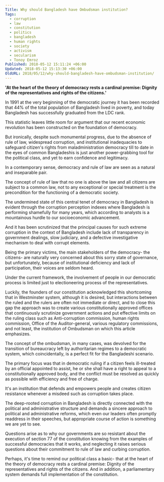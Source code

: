 ```yaml
---
Title: Why should Bangladesh have Ombudsman institution?
Tags:
  - corruption
  - law
  - constitution
  - politics
  - bangladesh
  - human rights
  - society
  - activism
  - secularism
  - Tonoy Emroz
Published: 2018-05-12 15:11:24 +06:00
Updated: 2018-05-12 15:13:30 +06:00
OldURL: 2018/05/12/why-should-bangladesh-have-ombudsman-institution/
---
```


<strong>'At the heart of the theory of democracy rests a cardinal premise: Dignity of the representatives and rights of the citizens.'</strong>

In 1991 at the very beginning of the democratic journey it has been recorded that 44% of the total population of Bangladesh lived in poverty, and today Bangladesh has successfully graduated from the LDC rank.

This statistic leaves little room for argument that our recent economic revolution has been constructed on the foundation of democracy.

But ironically, despite such monumental progress, due to the absence of rule of law, widespread corruption, and institutional inadequacies to safeguard citizen's rights from maladministration democracy till to date in the eyes of common Bangladeshis is just another power-grabbing tool for the political class, and yet to earn confidence and legitimacy.

In a contemporary sense, democracy and rule of law are seen as a natural and inseparable pair.

The concept of rule of law that no one is above the law and all citizens are subject to a common law, not to any exceptional or special treatment is the precondition for the functioning of a democratic society.

The undermined state of this central tenet of democracy in Bangladesh is evident through the corruption perception indexes where Bangladesh is performing shamefully for many years, which according to analysts is a mountainous hurdle to our socioeconomic advancement.

And it has been scrutinized that the principal causes for such extreme corruption in the context of Bangladesh include lack of transparency in government dealings, slow judiciary, and a defective investigative mechanism to deal with corrupt elements.

Being the primary victims, the main stakeholders of the democracy- the citizens- are naturally very concerned about this sorry state of governance, but unfortunately, because of institutional deficiency and lack of participation, their voices are seldom heard.

Under the current framework, the involvement of people in our democratic process is limited just to electioneering process of the representatives.

Luckily, the founders of our constitution acknowledged this shortcoming that in Westminster system, although it is desired, but interactions between the ruled and the rulers are often not immediate or direct, and to close this gap the approach was to create various constitutionally approved offices that continuously scrutinize government actions and put effective limits on the ruling class such as Anti-corruption commission, human rights commission, Office of the Auditor-general, various regulatory commissions, and not least, the institution of Ombudsman on which this article emphasizes.

The concept of the ombudsman, in many cases, was devolved for the transition of bureaucracy left by authoritarian regimes to a democratic system, which coincidentally, is a perfect fit for the Bangladeshi scenario.

The primary focus was that in democratic ruling if a citizen feels ill-treated by an official appointed to assist, he or she shall have a right to appeal to a constitutionally approved body, and the conflict must be resolved as quickly as possible with efficiency and free of charge.

It's an institution that defends and empowers people and creates citizen resistance whenever a misdeed such as corruption takes place.

The deep-rooted corruption in Bangladesh is directly connected with the political and administrative structure and demands a sincere approach to political and administrative reforms, which even our leaders often promptly readdress in their speeches, but appropriate course of action is something we are yet to see.

Questions arise as to why our governments are so resistant about the execution of section 77 of the constitution knowing from the examples of successful democracies that it works, and neglecting it raises serious questions about their commitment to rule of law and curbing corruption.

Perhaps, it's time to remind our political class a basic- that at the heart of the theory of democracy rests a cardinal premise: Dignity of the representatives and rights of the citizens. And in addition, a parliamentary system demands full implementation of the constitution.
